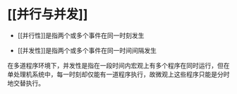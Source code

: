 # [[并行与并发]]

+ [[并行性]]是指两个或多个事件在同一时刻发生

+ [[并发性]]是指两个或多个事件在同一时间间隔发生

在多道程序环境下，并发性是指在一段时间内宏观上有多个程序在同时运行，但在单处理机系统中，每一时刻却仅能有一道程序执行，故微观上这些程序只能是分时地交替执行。